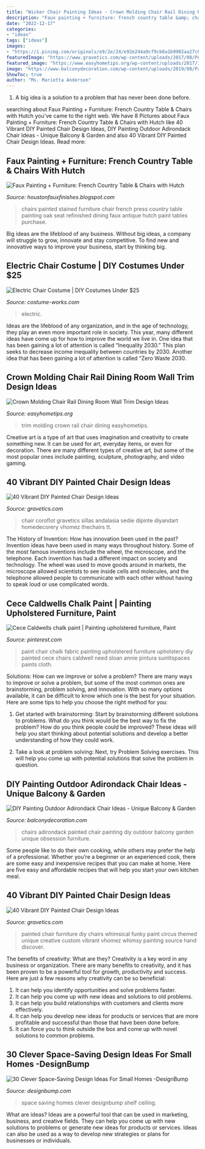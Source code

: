 ```yaml
---
title: "Wicker Chair Painting Ideas - Crown Molding Chair Rail Dining Room Wall Trim Design Ideas"
description: "Faux painting + furniture: french country table &amp; chairs with hutch"
date: "2022-12-17"
categories:
- "ideas"
tags: ["ideas"]
images:
- "https://i.pinimg.com/originals/e9/2e/24/e92e244a9cf9cb8a1b9902aa27c6e165.jpg"
featuredImage: "https://www.gravetics.com/wp-content/uploads/2017/08/Personal-Artwork-Painted-Chairs.jpg"
featured_image: "https://www.easyhometips.org/wp-content/uploads/2017/12/Crown-Molding-Chair-Rail-Dining-Room-Wall-Trim-Design-Ideas-630x380.png"
image: "https://www.balconydecoration.com/wp-content/uploads/2019/08/Painted-Adirondack-Chairs-32.jpg"
ShowToc: true
author: "Ms. Marietta Anderson"
---
```



1. A big idea is a solution to a problem that has never been done before.

	

		
searching about Faux Painting + Furniture: French Country Table &amp; Chairs with Hutch you've came to the right web. We have 8 Pictures about Faux Painting + Furniture: French Country Table &amp; Chairs with Hutch like 40 Vibrant DIY Painted Chair Design Ideas, DIY Painting Outdoor Adirondack Chair Ideas - Unique Balcony &amp; Garden and also 40 Vibrant DIY Painted Chair Design Ideas. Read more:
		
    
## Faux Painting + Furniture: French Country Table &amp; Chairs With Hutch

<img loading=lazy src="https://4.bp.blogspot.com/-9jghyALq8Cc/Tyg5aV1Ty0I/AAAAAAAAAkQ/fTxtiqE0tlo/s1600/table+001.JPG" onerror="this.onerror=null;this.src='https://tse3.mm.bing.net/th?id=OIP.v-ARITr2ow_W9iTQh1BlNAHaLE&amp;pid=15.1';" alt="Faux Painting + Furniture: French Country Table &amp; Chairs with Hutch">

_Source: houstonfauxfinishes.blogspot.com_

>chairs painted stained furniture chair french press country table painting oak seat refinished dining faux antique hutch paint tables purchase. 

	

Big ideas are the lifeblood of any business. Without big ideas, a company will struggle to grow, innovate and stay competitive. To find new and innovative ways to improve your business, start by thinking big.

    
## Electric Chair Costume | DIY Costumes Under $25

<img loading=lazy src="https://photos.costume-works.com/full/electric_chair.jpg" onerror="this.onerror=null;this.src='https://tse2.mm.bing.net/th?id=OIP.ft1Y3gC4k227cOCS0M0_wAHaJ3&amp;pid=15.1';" alt="Electric Chair Costume | DIY Costumes Under $25">

_Source: costume-works.com_

>electric. 

	

Ideas are the lifeblood of any organization, and in the age of technology, they play an even more important role in society. This year, many different ideas have come up for how to improve the world we live in. One idea that has been gaining a lot of attention is called “Inequality 2030.” This plan seeks to decrease income inequality between countries by 2030. Another idea that has been gaining a lot of attention is called “Zero Waste 2030.

    
## Crown Molding Chair Rail Dining Room Wall Trim Design Ideas

<img loading=lazy src="https://www.easyhometips.org/wp-content/uploads/2017/12/Crown-Molding-Chair-Rail-Dining-Room-Wall-Trim-Design-Ideas-630x380.png" onerror="this.onerror=null;this.src='https://tse2.mm.bing.net/th?id=OIP.FE2qGj2bAe3MGla8jEYzuQHaEd&amp;pid=15.1';" alt="Crown Molding Chair Rail Dining Room Wall Trim Design Ideas">

_Source: easyhometips.org_

>trim molding crown rail chair dining easyhometips. 

	

Creative art is a type of art that uses imagination and creativity to create something new. It can be used for art, everyday items, or even for decoration. There are many different types of creative art, but some of the most popular ones include painting, sculpture, photography, and video gaming.

    
## 40 Vibrant DIY Painted Chair Design Ideas

<img loading=lazy src="https://www.gravetics.com/wp-content/uploads/2017/08/Personal-Artwork-Painted-Chairs.jpg" onerror="this.onerror=null;this.src='https://tse2.mm.bing.net/th?id=OIP.QGvKsNLGRp0G52pyGgq0ZwHaOj&amp;pid=15.1';" alt="40 Vibrant DIY Painted Chair Design Ideas">

_Source: gravetics.com_

>chair coroflot gravetics sillas andalasia sedie dipinte diyandart homedecorery vhomez thechairs tt. 

	

The History of Invention: How has innovation been used in the past?
Invention ideas have been used in many ways throughout history. Some of the most famous inventions include the wheel, the microscope, and the telephone. Each invention has had a different impact on society and technology. The wheel was used to move goods around in markets, the microscope allowed scientists to see inside cells and molecules, and the telephone allowed people to communicate with each other without having to speak loud or use complicated words.

    
## Cece Caldwells Chalk Paint | Painting Upholstered Furniture, Paint

<img loading=lazy src="https://i.pinimg.com/originals/e9/2e/24/e92e244a9cf9cb8a1b9902aa27c6e165.jpg" onerror="this.onerror=null;this.src='https://tse3.mm.bing.net/th?id=OIP.wvnIC39e9dTd7z9elJEG-QHaJ4&amp;pid=15.1';" alt="Cece Caldwells chalk paint | Painting upholstered furniture, Paint">

_Source: pinterest.com_

>paint chair chalk fabric painting upholstered furniture upholstery diy painted cece chairs caldwell need sloan annie pintura sunlitspaces paints cloth. 

	

Solutions: How can we improve or solve a problem?
There are many ways to improve or solve a problem, but some of the most common ones are brainstorming, problem solving, and innovation. With so many options available, it can be difficult to know which one is the best for your situation. Here are some tips to help you choose the right method for you:
1. Get started with brainstorming: Start by brainstorming different solutions to problems. What do you think would be the best way to fix the problem? How do you think people could be improved? These ideas will help you start thinking about potential solutions and develop a better understanding of how they could work.

2. Take a look at problem solving: Next, try Problem Solving exercises. This will help you come up with potential solutions that solve the problem in question.

    
## DIY Painting Outdoor Adirondack Chair Ideas - Unique Balcony &amp; Garden

<img loading=lazy src="https://www.balconydecoration.com/wp-content/uploads/2019/08/Painted-Adirondack-Chairs-32.jpg" onerror="this.onerror=null;this.src='https://tse3.mm.bing.net/th?id=OIP.LgRyZkRjIEM4aTsGMAJSggHaLK&amp;pid=15.1';" alt="DIY Painting Outdoor Adirondack Chair Ideas - Unique Balcony &amp; Garden">

_Source: balconydecoration.com_

>chairs adirondack painted chair painting diy outdoor balcony garden unique obsession furniture. 

	

Some people like to do their own cooking, while others may prefer the help of a professional. Whether you’re a beginner or an experienced cook, there are some easy and inexpensive recipes that you can make at home. Here are five easy and affordable recipes that will help you start your own kitchen meal.

    
## 40 Vibrant DIY Painted Chair Design Ideas

<img loading=lazy src="https://www.gravetics.com/wp-content/uploads/2017/08/Custom-painted-circus-themed-chair.jpg" onerror="this.onerror=null;this.src='https://tse2.mm.bing.net/th?id=OIP.JqYKhTtke4T0NhAiA3pSfwHaNO&amp;pid=15.1';" alt="40 Vibrant DIY Painted Chair Design Ideas">

_Source: gravetics.com_

>painted chair furniture diy chairs whimsical funky paint circus themed unique creative custom vibrant vhomez whimsy painting source hand discover. 

	

The benefits of creativity: What are they?
Creativity is a key word in any business or organization. There are many benefits to creativity, and it has been proven to be a powerful tool for growth, productivity and success. Here are just a few reasons why creativity can be so beneficial: 
1. It can help you identify opportunities and solve problems faster.
2. It can help you come up with new ideas and solutions to old problems.
3. It can help you build relationships with customers and clients more effectively. 
4. It can help you develop new ideas for products or services that are more profitable and successful than those that have been done before. 
5. It can force you to think outside the box and come up with novel solutions to common problems.

    
## 30 Clever Space-Saving Design Ideas For Small Homes -DesignBump

<img loading=lazy src="https://cdn.designbump.com/wp-content/uploads/2014/09/space-saving-design-ideas-012.jpg" onerror="this.onerror=null;this.src='https://tse1.mm.bing.net/th?id=OIP.HWXpwpngd1phFnr-50t0_AHaJ4&amp;pid=15.1';" alt="30 Clever Space-Saving Design Ideas For Small Homes -DesignBump">

_Source: designbump.com_

>space saving homes clever designbump shelf ceiling. 

	

What are ideas?
Ideas are a powerful tool that can be used in marketing, business, and creative fields. They can help you come up with new solutions to problems or generate new ideas for products or services. Ideas can also be used as a way to develop new strategies or plans for businesses or individuals.

